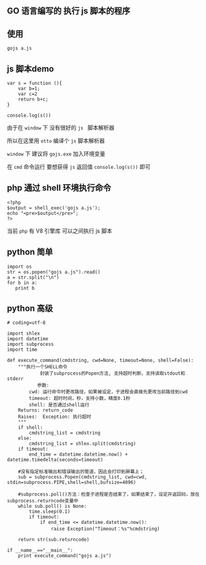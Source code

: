 ## GO 语言编写的 执行 js 脚本的程序



## 使用


```
gojs a.js
```

## js 脚本demo

```
var s = function (){
    var b=1;
    var c=2
    return b+c;
}

console.log(s())
```

由于在 `window` 下 没有很好的 `js ` 脚本解析器

所以在这里用 `otto` 编译个 `js` 脚本解析器

`window` 下 建议将 `gojs.exe` 加入环境变量

在 `cmd` 命令运行 要想获得 `js`  返回值  `console.log(s())` 即可


## php 通过 shell 环境执行命令

```
<?php
$output = shell_exec('gojs a.js');
echo "<pre>$output</pre>";
?>
```

当前 `php` 有 V8 引擎库 可以之间执行 js 脚本

## python 简单


```
import os
str = os.popen("gojs a.js").read()
a = str.split("\n")
for b in a:
   print b
```



## python 高级

```
# coding=utf-8

import shlex
import datetime
import subprocess
import time
 
def execute_command(cmdstring, cwd=None, timeout=None, shell=False):
    """执行一个SHELL命令
            封装了subprocess的Popen方法, 支持超时判断，支持读取stdout和stderr
           参数:
        cwd: 运行命令时更改路径，如果被设定，子进程会直接先更改当前路径到cwd
        timeout: 超时时间，秒，支持小数，精度0.1秒
        shell: 是否通过shell运行
    Returns: return_code
    Raises:  Exception: 执行超时
    """
    if shell:
        cmdstring_list = cmdstring
    else:
        cmdstring_list = shlex.split(cmdstring)
    if timeout:
        end_time = datetime.datetime.now() + datetime.timedelta(seconds=timeout)
    
    #没有指定标准输出和错误输出的管道，因此会打印到屏幕上；
    sub = subprocess.Popen(cmdstring_list, cwd=cwd, stdin=subprocess.PIPE,shell=shell,bufsize=4096)
    
    #subprocess.poll()方法：检查子进程是否结束了，如果结束了，设定并返回码，放在subprocess.returncode变量中 
    while sub.poll() is None:
        time.sleep(0.1)
        if timeout:
            if end_time <= datetime.datetime.now():
                raise Exception("Timeout：%s"%cmdstring)
            
    return str(sub.returncode)
 
if __name__=="__main__":
    print execute_command("gojs a.js")
```



